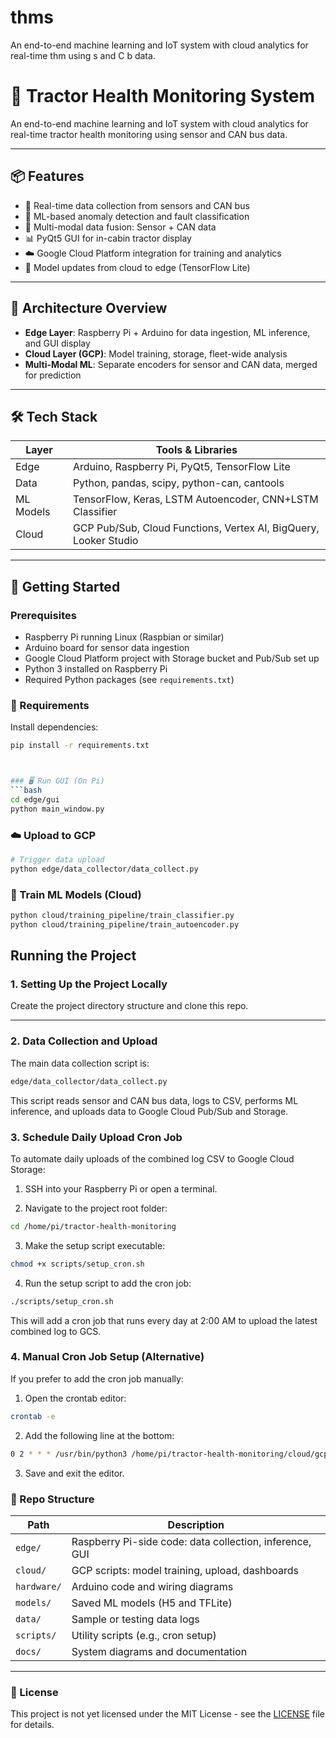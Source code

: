 # thms
An end-to-end machine learning and IoT system with cloud analytics for real-time thm using s and C b data.

# 🚜 Tractor Health Monitoring System

An end-to-end machine learning and IoT system with cloud analytics for real-time tractor health monitoring using sensor and CAN bus data.

---

## 📦 Features

- 📡 Real-time data collection from sensors and CAN bus
- 🤖 ML-based anomaly detection and fault classification
- 🔁 Multi-modal data fusion: Sensor + CAN data
- 📊 PyQt5 GUI for in-cabin tractor display
- ☁️ Google Cloud Platform integration for training and analytics
- 🔁 Model updates from cloud to edge (TensorFlow Lite)

---

## 🧱 Architecture Overview

- **Edge Layer**: Raspberry Pi + Arduino for data ingestion, ML inference, and GUI display
- **Cloud Layer (GCP)**: Model training, storage, fleet-wide analysis
- **Multi-Modal ML**: Separate encoders for sensor and CAN data, merged for prediction

---

## 🛠️ Tech Stack

| Layer        | Tools & Libraries |
|--------------|-------------------|
| Edge         | Arduino, Raspberry Pi, PyQt5, TensorFlow Lite |
| Data         | Python, pandas, scipy, python-can, cantools |
| ML Models    | TensorFlow, Keras, LSTM Autoencoder, CNN+LSTM Classifier |
| Cloud        | GCP Pub/Sub, Cloud Functions, Vertex AI, BigQuery, Looker Studio |

---

## 🚀 Getting Started

### Prerequisites

- Raspberry Pi running Linux (Raspbian or similar)
- Arduino board for sensor data ingestion
- Google Cloud Platform project with Storage bucket and Pub/Sub set up
- Python 3 installed on Raspberry Pi
- Required Python packages (see `requirements.txt`)

  
### 🧰 Requirements
Install dependencies:

```bash
pip install -r requirements.txt



### 🖥️ Run GUI (On Pi)
```bash
cd edge/gui
python main_window.py
```

### ☁️ Upload to GCP
```bash
# Trigger data upload
python edge/data_collector/data_collect.py
```

### 🤖 Train ML Models (Cloud)
```bash
python cloud/training_pipeline/train_classifier.py
python cloud/training_pipeline/train_autoencoder.py
```

## Running the Project

### 1. Setting Up the Project Locally

Create the project directory structure and clone this repo.

---

### 2. Data Collection and Upload

The main data collection script is:

```bash
edge/data_collector/data_collect.py
```
This script reads sensor and CAN bus data, logs to CSV, performs ML inference, and uploads data to Google Cloud Pub/Sub and Storage.

### 3. Schedule Daily Upload Cron Job

To automate daily uploads of the combined log CSV to Google Cloud Storage:

1. SSH into your Raspberry Pi or open a terminal.

2. Navigate to the project root folder:

```bash
cd /home/pi/tractor-health-monitoring
```

3. Make the setup script executable:

```bash
chmod +x scripts/setup_cron.sh
```

4. Run the setup script to add the cron job:

```bash
./scripts/setup_cron.sh
```
This will add a cron job that runs every day at 2:00 AM to upload the latest combined log to GCS.

### 4. Manual Cron Job Setup (Alternative)

If you prefer to add the cron job manually:

1. Open the crontab editor:

```bash
crontab -e
```

2. Add the following line at the bottom:

```bash
0 2 * * * /usr/bin/python3 /home/pi/tractor-health-monitoring/cloud/gcp_functions/upload_to_gcs.py >> /home/pi/upload_log.txt 2>&1
```

3. Save and exit the editor.

### 📁 Repo Structure

| Path         | Description                               |
|--------------|-------------------------------------------|
| `edge/`      | Raspberry Pi-side code: data collection, inference, GUI     |
| `cloud/`     | GCP scripts: model training, upload, dashboards |
| `hardware/`  | Arduino code and wiring diagrams          |
| `models/`    | Saved ML models (H5 and TFLite)              |
| `data/`      | Sample or testing data logs               |
| `scripts/`   | Utility scripts (e.g., cron setup)               |
| `docs/`      | System diagrams and documentation         |

---

### 📄 License

This project is not yet licensed under the MIT License - see the [LICENSE](./LICENSE) file for details.

